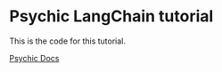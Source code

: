 # Psychic LangChain tutorial

This is the code for this tutorial.

[Psychic Docs](https://docs.psychic.dev/introduction)
